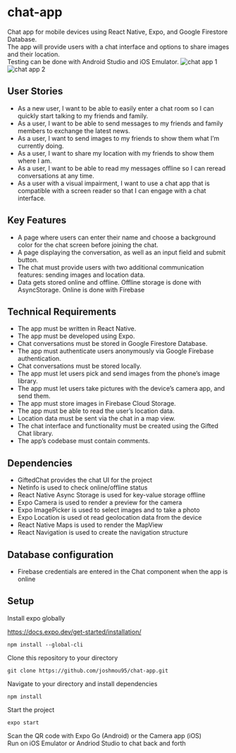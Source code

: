 # chat-app #

Chat app for mobile devices using React Native, Expo, and Google Firestore Database. <br>
The app will provide users with a chat interface and options to share images and their location. <br>
Testing can be done with Android Studio and iOS Emulator. 
![chat app 1](https://user-images.githubusercontent.com/80426764/136886025-d66d02ab-b20d-49ed-8a8d-03f197c23d4d.png)
![chat app 2](https://user-images.githubusercontent.com/80426764/136886040-ed9f3090-e673-4d68-82d1-a3b931616f34.png)

## User Stories ##
* As a new user, I want to be able to easily enter a chat room so I can quickly start talking to my friends and family.
* As a user, I want to be able to send messages to my friends and family members to exchange the latest news.
* As a user, I want to send images to my friends to show them what I’m currently doing.
* As a user, I want to share my location with my friends to show them where I am.
* As a user, I want to be able to read my messages offline so I can reread conversations at any time.
* As a user with a visual impairment, I want to use a chat app that is compatible with a screen
reader so that I can engage with a chat interface.

## Key Features ##
* A page where users can enter their name and choose a background color for the chat screen before joining the chat.
* A page displaying the conversation, as well as an input field and submit button.
* The chat must provide users with two additional communication features: sending images and location data.
* Data gets stored online and offline. Offline storage is done with AsyncStorage. Online is done with Firebase

## Technical Requirements ##
* The app must be written in React Native.
* The app must be developed using Expo.
* Chat conversations must be stored in Google Firestore Database.
* The app must authenticate users anonymously via Google Firebase authentication.
* Chat conversations must be stored locally.
* The app must let users pick and send images from the phone’s image library.
* The app must let users take pictures with the device’s camera app, and send them.
* The app must store images in Firebase Cloud Storage.
* The app must be able to read the user’s location data.
* Location data must be sent via the chat in a map view.
* The chat interface and functionality must be created using the Gifted Chat library.
* The app’s codebase must contain comments.

## Dependencies ##
* GiftedChat provides the chat UI for the project
* Netinfo is used to check online/offline status
* React Native Async Storage is used for key-value storage offline
* Expo Camera is used to render a preview for the camera
* Expo ImagePicker is used to select images and to take a photo
* Expo Location is used ot read geolocation data from the device
* React Native Maps is used to render the MapView
* React Navigation is used to create the navigation structure

## Database configuration ##
* Firebase credentials are entered in the Chat component when the app is online


## Setup

Install expo globally

https://docs.expo.dev/get-started/installation/

```
npm install --global-cli
```

Clone this repository to your directory
```
git clone https://github.com/joshmou95/chat-app.git
```

Navigate to your directory and install dependencies
```
npm install
```

Start the project
```
expo start
```

Scan the QR code with Expo Go (Android) or the Camera app (iOS)<br>
Run on iOS Emulator or Andriod Studio to chat back and forth




